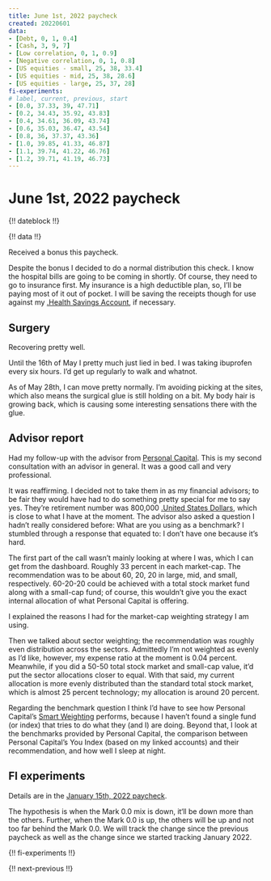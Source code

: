 ```yaml
---
title: June 1st, 2022 paycheck
created: 20220601
data:
- [Debt, 0, 1, 0.4]
- [Cash, 3, 9, 7]
- [Low correlation, 0, 1, 0.9]
- [Negative correlation, 0, 1, 0.8]
- [US equities - small, 25, 38, 33.4]
- [US equities - mid, 25, 38, 28.6]
- [US equities - large, 25, 37, 28]
fi-experiments:
# label, current, previous, start
- [0.0, 37.33, 39, 47.71]
- [0.2, 34.43, 35.92, 43.83]
- [0.4, 34.61, 36.09, 43.74]
- [0.6, 35.03, 36.47, 43.54]
- [0.8, 36, 37.37, 43.36]
- [1.0, 39.85, 41.33, 46.87]
- [1.1, 39.74, 41.22, 46.76]
- [1.2, 39.71, 41.19, 46.73]
---
```


# June 1st, 2022 paycheck

{!! dateblock !!}

{!! data !!}

Received a bonus this paycheck. 

Despite the bonus I decided to do a normal distribution this check. I know the hospital bills are going to be coming in shortly. Of course, they need to go to insurance first. My insurance is a high deductible plan, so, I’ll be paying most of it out of pocket. I will be saving the receipts though for use against my [.Health Savings Account](HSA), if necessary. 

## Surgery

Recovering pretty well. 

Until the 16th of May I pretty much just lied in bed. I was taking ibuprofen every six hours. I’d get up regularly to walk and whatnot.

As of May 28th, I can move pretty normally. I’m avoiding picking at the sites, which also means the surgical glue is still holding on a bit. My body hair is growing back, which is causing some interesting sensations there with the glue.

## Advisor report 

Had my follow-up with the advisor from [Personal Capital](https://www.personalcapital.com). This is my second consultation with an advisor in general. It was a good call and very professional. 

It was reaffirming. I decided not to take them in as my financial advisors; to be fair they would have had to do something pretty special for me to say yes. They’re retirement number was 800,000 [.United States Dollars](USD), which is close to what I have at the moment. The advisor also asked a question I hadn’t really considered before: What are you using as a benchmark? I stumbled through a response that equated to: I don’t have one because it’s hard.

The first part of the call wasn’t mainly looking at where I was, which I can get from the dashboard. Roughly 33 percent in each market-cap. The recommendation was to be about 60, 20, 20 in large, mid, and small, respectively. 60-20-20 could be achieved with a total stock market fund along with a small-cap fund; of course, this wouldn’t give you the exact internal allocation of what Personal Capital is offering.

I explained the reasons I had for the market-cap weighting strategy I am using.

Then we talked about sector weighting; the recommendation was roughly even distribution across the sectors. Admittedly I’m not weighted as evenly as I’d like, however, my expense ratio at the moment is 0.04 percent. Meanwhile, if you did a 50-50 total stock market and small-cap value, it’d put the sector allocations closer to equal. With that said, my current allocation is more evenly distributed than the standard total stock market, which is almost 25 percent technology; my allocation is around 20 percent.

Regarding the benchmark question I think I’d have to see how Personal Capital’s [Smart Weighting](https://www.personalcapital.com/wealth-management/smart-weighting) performs, because I haven’t found a single fund (or index) that tries to do what they (and I) are doing. Beyond that, I look at the benchmarks provided by Personal Capital, the comparison between Personal Capital’s You Index (based on my linked accounts) and their recommendation, and how well I sleep at night.

## FI experiments 

Details are in the [January 15th, 2022 paycheck](https://joshbruce.com/finances/building-wealth-paycheck-to-paycheck/20220115/#fi-experiments).

The hypothesis is when the Mark 0.0 mix is down, it‘ll be down more than the others. Further, when the Mark 0.0 is up, the others will be up and not too far behind the Mark 0.0. We will track the change since the previous paycheck as well as the change since we started tracking January 2022.

{!! fi-experiments !!}

{!! next-previous !!}
